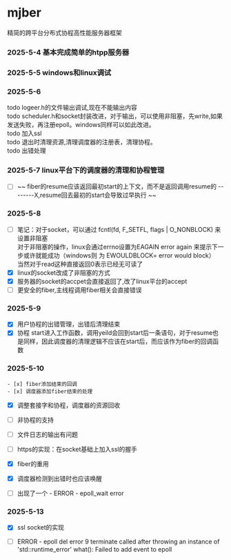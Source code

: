 # mjber
精简的跨平台分布式协程高性能服务器框架

### 2025-5-4 基本完成简单的htpp服务器
### 2025-5-5 windows和linux调试
### 2025-5-6 
todo logeer.h的文件输出调试,现在不能输出内容   
todo scheduler.h和socket封装改进，对于输出，可以使用非阻塞，先write,如果发送失败，再注册epoll。windows同样可以如此改进。    
todo 加入ssl      
todo 退出时清理资源,清理调度器的注册表，清理协程。    
todo 出错处理
### 2025-5-7 linux平台下的调度器的清理和协程管理     
- [ ] ~~ fiber的resume应该返回最初start的上下文，而不是返回调用resume的 --------X,resume回去最初的start会导致过早执行 ~~    
### 2025-5-8 
- [ ] 笔记：对于socket，可以通过 fcntl(fd, F_SETFL, flags | O_NONBLOCK) 来设置非阻塞   
    对于非阻塞的操作，linux会通过errno设置为EAGAIN error again 来提示下一步或许就能成功（windows则 为              EWOULDBLOCK= error would block）   
    当然对于read这种直接返回0表示已经无可读了        
- [x] linux的socket改成了非阻塞的方式  
- [x] 服务器的socket的accpet会直接返回了,改了linux平台的accept   
- [ ] 更安全的fiber,主线程调用fiber相关会直接错误   
### 2025-5-9
- [x] 用户协程的出错管理，出错后清理结束   
- [x] 协程 start进入工作函数，调用yeild会回到start后一条语句，对于resume也是同样，因此调度器的清理逻辑不应该在start后，而应该作为fiber的回调函数      
### 2025-5-10  
    - [x] fiber添加结束的回调   
    - [x] 调度器添加fiber结束的处理   
- [x] 调整套接字和协程，调度器的资源回收  
- [ ] 非协程的支持  
- [ ] 文件日志的输出有问题

- [ ] https的实现：在socket基础上加入ssl的握手   
- [x] fiber的重用  
- [x] 调度器检测到出错时也应该唤醒 
- [ ] 出现了一个 - ERROR - epoll_wait error
### 2025-5-13
- [x] ssl socket的实现

- [ ] ERROR - epoll del error 9 terminate called after throwing an instance of 'std::runtime_error' what():  Failed to add event to epoll